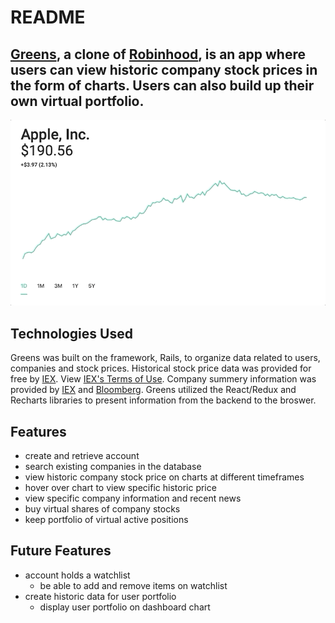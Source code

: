 # README

[Greens](https://greensclone.herokuapp.com/), a clone of [Robinhood](https://robinhood.com/), is an app where users can view historic company stock prices in the form of charts. Users can also build up their own virtual portfolio.
---
![](chart-demo.gif)

## Technologies Used
Greens was built on the framework, Rails, to organize data related to users, companies and stock prices. Historical stock price data was provided for free by [IEX](https://iextrading.com/developer/). View [IEX's Terms of Use](https://iextrading.com/api-exhibit-a/). Company summery information was provided by [IEX](https://iextrading.com/developer/) and [Bloomberg](https://www.bloomberg.com/). Greens utilized the React/Redux and Recharts libraries to present information from the backend to the broswer.

## Features
- create and retrieve account
- search existing companies in the database
- view historic company stock price on charts at different timeframes
- hover over chart to view specific historic price 
- view specific company information and recent news
- buy virtual shares of company stocks
- keep portfolio of virtual active positions

## Future Features
- account holds a watchlist
  - be able to add and remove items on watchlist
- create historic data for user portfolio 
  - display user portfolio on dashboard chart
